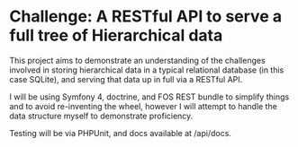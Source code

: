 # Challenge: A RESTful API to serve a full tree of Hierarchical data

This project aims to demonstrate an understanding of the challenges involved in
storing hierarchical data in a typical relational database (in this case SQLite),
and serving that data up in full via a RESTful API.

I will be using Symfony 4, doctrine, and FOS REST bundle to simplify things and
to avoid re-inventing the wheel, however I will attempt to handle the data
structure myself to demonstrate proficiency.

Testing will be via PHPUnit, and docs available at /api/docs.
